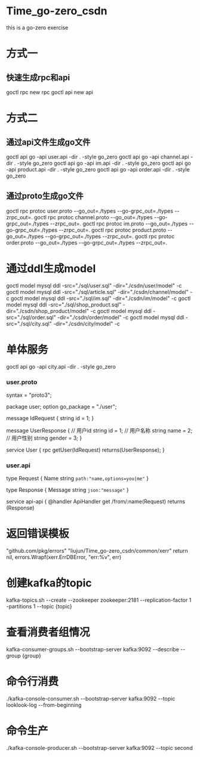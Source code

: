 # Time_go-zero_csdn
this is a go-zero exercise
# 方式一
## 快速生成rpc和api
goctl rpc new rpc
goctl api new api
# 方式二
## 通过api文件生成go文件
goctl api go -api user.api -dir . -style go_zero
goctl api go -api channel.api -dir . -style go_zero
goctl api go -api im.api -dir . -style go_zero
goctl api go -api product.api -dir . -style go_zero
goctl api go -api order.api -dir . -style go_zero
## 通过proto生成go文件
goctl rpc protoc user.proto --go_out=./types --go-grpc_out=./types --zrpc_out=.
goctl rpc protoc channel.proto --go_out=./types --go-grpc_out=./types --zrpc_out=.
goctl rpc protoc im.proto --go_out=./types --go-grpc_out=./types --zrpc_out=.
goctl rpc protoc product.proto --go_out=./types --go-grpc_out=./types --zrpc_out=.
goctl rpc protoc order.proto --go_out=./types --go-grpc_out=./types --zrpc_out=.

# 通过ddl生成model
goctl model mysql ddl -src="./sql/user.sql" -dir="./csdn/user/model" -c
goctl model mysql ddl -src="./sql/article.sql" -dir="./csdn/channel/model" -c
goctl model mysql ddl -src="./sql/im.sql" -dir="./csdn/im/model" -c
goctl model mysql ddl -src="./sql/shop_product.sql" -dir="./csdn/shop_product/model" -c
goctl model mysql ddl -src="./sql/order.sql" -dir="./csdn/order/model" -c
goctl model mysql ddl -src="./sql/city.sql" -dir="./csdn/city/model" -c

# 单体服务
goctl api go -api city.api -dir . -style go_zero

### user.proto
syntax = "proto3";

package user;
option go_package = "./user";

message IdRequest {
string id = 1;
}

message UserResponse {
// 用户id
string id = 1;
// 用户名称
string name = 2;
// 用户性别
string gender = 3;
}

service User {
rpc getUser(IdRequest) returns(UserResponse);
}

### user.api
type Request {
Name string `path:"name,options=you|me"`
}

type Response {
Message string `json:"message"`
}

service api-api {
@handler ApiHandler
get /from/:name(Request) returns (Response)


# 返回错误模板
"github.com/pkg/errors"
"liujun/Time_go-zero_csdn/common/xerr"
return nil, errors.Wrapf(xerr.ErrDBError, "err:%v", err)

# 创建kafka的topic
 kafka-topics.sh --create --zookeeper zookeeper:2181 --replication-factor 1 -partitions 1 --topic {topic}
# 查看消费者组情况
 kafka-consumer-groups.sh --bootstrap-server kafka:9092 --describe --group {group}
# 命令行消费
 ./kafka-console-consumer.sh  --bootstrap-server kafka:9092  --topic looklook-log   --from-beginning
# 命令生产
 ./kafka-console-producer.sh --bootstrap-server kafka:9092 --topic second